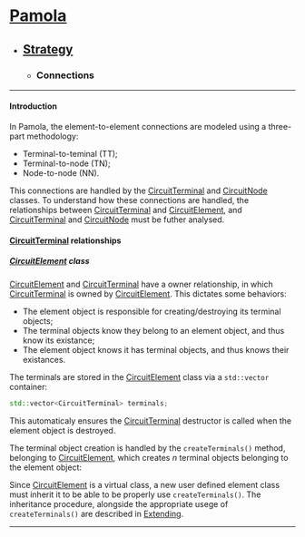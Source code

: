 # [Pamola](../README.md)
- ## [Strategy](README.md)

  - ### <a name="StrCon">Connections

[Ter]: ../PamolaProject/PamolaProject/CircuitTerminal.h
[Nod]: ../PamolaProject/PamolaProject/CircuitNode.h
[Ele]: ../PamolaProject/PamolaProject/CircuitElement.h

---
#### Introduction

In Pamola, the element-to-element connections are modeled using a three-part methodology:
- Terminal-to-teminal (TT);
- Terminal-to-node (TN);
- Node-to-node (NN).

This connections are handled by the [CircuitTerminal][Ter] and [CircuitNode][Nod] classes. To understand how these connections are handled, the relationships between [CircuitTerminal][Ter] and [CircuitElement][Ele], and [CircuitTerminal][Ter] and [CircuitNode][Nod] must be futher analysed.  

#### [CircuitTerminal][Ter] relationships

##### [CircuitElement][Ele] class

[CircuitElement][Ele] and [CircuitTerminal][Ter] have a owner relationship, in which [CircuitTerminal][Ter] is owned by [CircuitElement][Ele]. This dictates some behaviors:
- The element object is responsible for creating/destroying its terminal objects;
- The terminal objects know they belong to an element object, and thus know its existance;
- The element object knows it has terminal objects, and thus knows their existances.

The terminals are stored in the [CircuitElement][Ele] class via a ```std::vector``` container:

```cpp
std::vector<CircuitTerminal> terminals;
```

This automaticaly ensures the [CircuitTerminal][Ter] destructor is called when the element object is destroyed.

The terminal object creation is handled by the ```createTerminals()``` method, belonging to [CircuitElement][Ele], which creates *n* terminal objects belonging to the element object:

Since [CircuitElement][Ele] is a virtual class, a new user defined element class must inherit it to be able to be properly use ```createTerminals()```. The inheritance procedure, alongside the appropriate usege of ```createTerminals()``` are described in [Extending](Extending/README.md).


---
